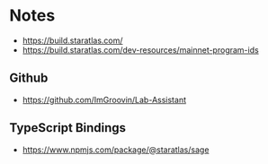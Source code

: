 # Notes

* https://build.staratlas.com/
* https://build.staratlas.com/dev-resources/mainnet-program-ids

## Github

* https://github.com/ImGroovin/Lab-Assistant

## TypeScript Bindings

* https://www.npmjs.com/package/@staratlas/sage